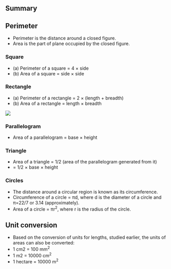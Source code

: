 ## Summary
## Perimeter
* Perimeter is the distance around a closed figure.
* Area is the part of plane occupied by the closed figure.
### Square
* (a) Perimeter of a square = 4 × side
* (b) Area of a square = side × side

### Rectangle
* (a) Perimeter of a rectangle = 2 × (length + breadth)
* (b) Area of a rectangle = length × breadth

[![](https://img.youtube.com/vi/mnW-1XaggP8/0.jpg)](https://www.youtube.com/watch?v=mnW-1XaggP8)

### Parallelogram
* Area of a parallelogram = base × height
### Triangle
* Area of a triangle = 1/2 (area of the parallelogram generated from it)
* = 1/2 × base × height
### Circles
* The distance around a circular region is known as its circumference.
* Circumference of a circle = πd, where d is the diameter of a circle and π=22/7 or 3.14 (approximately).
* Area of a circle = πr<sup>2</sup>, where r is the radius of the circle.
## Unit conversion
* Based on the conversion of units for lengths, studied earlier, the units of areas can also be converted:
* 1 cm2 = 100 mm<sup>2</sup>
* 1 m2 = 10000 cm<sup>2</sup>
* 1 hectare = 10000 m<sup>2</sup>
